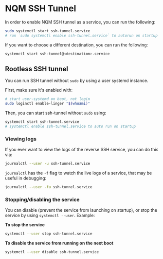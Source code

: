 # NQM SSH Tunnel

In order to enable NQM SSH tunnel as a service, you can run the following:

```bash
sudo systemctl start ssh-tunnel.service
# run `sudo systemctl enable ssh-tunnel.service` to autorun on startup
```

If you want to choose a different destination, you can run the following:

```bash
systemctl start ssh-tunnel@<destination>.service
```

## Rootless SSH tunnel

You can run SSH tunnel without `sudo` by using a user systemd instance.

First, make sure it's enabled with:

```bash
# start user-systemd on boot, not login
sudo loginctl enable-linger "$(whoami)"
```

Then, you can start ssh-tunnel without `sudo` using:

```bash
systemctl start ssh-tunnel.service
# systemctl enable ssh-tunnel.service to auto run on startup
```

### Viewing logs

If you ever want to view the logs of the reverse SSH service, you can do this
via:

```bash
journalctl --user -u ssh-tunnel.service
```

`journalctl` has the `-f` flag to watch the live logs of a service, that
may be useful in debugging:

```bash
journalctl --user -fu ssh-tunnel.service
```

### Stopping/disabling the service

You can disable (prevent the service from launching on startup), or stop
the service by using `systemctl --user`. Example:

**To stop the service**

```bash
systemctl --user stop ssh-tunnel.service
```

**To disable the service from running on the next boot**

```bash
systemctl --user disable ssh-tunnel.service
```
